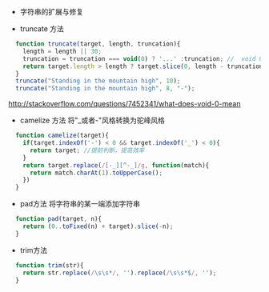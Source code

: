 - 字符串的扩展与修复
 
 + truncate 方法
  ```javascript
    function truncate(target, length, truncation){
      length = length || 30;
      truncation = truncation === void(0) ? '...' :truncation; //  void 0  -> always return undefined
      return target.length > length ? target.slice(0, length - truncation.length) + truncation : String(target);
    }
    truncate("Standing in the mountain high", 10);
    truncate("Standing in the mountain high", 8, "-");
 ```
 
 http://stackoverflow.com/questions/7452341/what-does-void-0-mean

 + camelize 方法 将"_或者-"风格转换为驼峰风格
  ```javascript
    function camelize(target){
      if(target.indexOf('-') < 0 && target.indexOf('_') < 0){
        return target; //提前判断，提高效率
      }
      return target.replace(/[-_][^-_]/g, function(match){
        return match.charAt(1).toUpperCase();
      })
    }
  ```
  

 + pad方法 将字符串的某一端添加字符串
  ```javascript
    function pad(target, n){
      return (0..toFixed(n) + target).slice(-n);
    }
  ```


 + trim方法 
  ```javascript
    function trim(str){
      return str.replace(/\s\s*/, '').replace(/\s\s*$/, '');
    }
  ```
